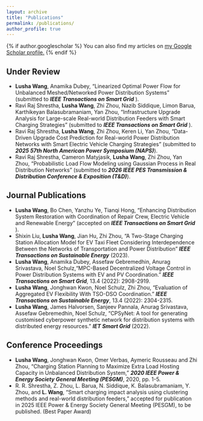 ```yaml
---
layout: archive
title: "Publications"
permalink: /publications/
author_profile: true
---
```


{% if author.googlescholar %}
  You can also find my articles on <u><a href="{{author.googlescholar}}">my Google Scholar profile</a>.</u>
{% endif %}

<!--
{% include base_path %}

{% for post in site.publications reversed %}
  {% include archive-single.html %}
{% endfor %}
-->

Under Review
-----
* **Lusha Wang**, Anamika Dubey, “Linearized Optimal Power Flow for Unbalanced Meshed/Networked Power Distribution Systems” (submitted to **_IEEE Transactions on Smart Grid_** ).
* Ravi Raj Shrestha, **Lusha Wang**, Zhi Zhou, Nazib Siddique, Limon Barua, Karthikeyan Balasubramaniam, Yan Zhou, “Infrastructure Upgrade Analysis for Large-scale Real-world Distribution Feeders with Smart Charging Strategies” (submitted to **_IEEE Transactions on Smart Grid_** ).
* Ravi Raj Shrestha, **Lusha Wang**, Zhi Zhou, Keren Li, Yan Zhou, “Data-Driven Upgrade Cost
 Prediction for Real-world Power Distribution Networks with Smart Electric Vehicle Charging Strategies” (submitted to **_2025 57th North American Power Symposium (NAPS)_**).
* Ravi Raj Shrestha, Cameron Matyjasik, **Lusha Wang**, Zhi Zhou, Yan Zhou, “Probabilistic Load Flow Modeling using Gaussian Process in Real Distribution Networks” (submitted to **_2026 IEEE PES Transmission & Distribution Conference & Exposition (T&D)_**).


Journal Publications
-----
* **Lusha Wang**, Bo Chen, Yanzhu Ye, Tianqi Hong, “Enhancing Distribution System Restoration with
Coordination of Repair Crew, Electric Vehicle and Renewable Energy” (accepted on **_IEEE Transactions on Smart Grid_** ).
* Shixin Liu, **Lusha Wang**, Jian Hu, Zhi Zhou, “A Two-Stage Charging Station Allocation Model for EV Taxi Fleet Considering Interdependence Between the Networks of Transportation and Power Distribution” **_IEEE Transactions on Sustainable Energy_** (2023).
* **Lusha Wang**, Anamika Dubey, Assefaw Gebremedhin, Anurag Srivastava, Noel Schulz,“MPC-Based
Decentralized Voltage Control in Power Distribution Systems with EV and PV Coordination.” **_IEEE
Transactions on Smart Grid_**, 13.4 (2022): 2908-2919.
* **Lusha Wang**, Jonghwan Kwon, Noel Schulz, Zhi Zhou, “Evaluation of Aggregated EV Flexibility With
TSO-DSO Coordination.” **_IEEE Transactions on Sustainable Energy_**, 13.4 (2022): 2304-2315.
* **Lusha Wang**, James Halvorsen, Sanjeev Pannala, Anurag Srivastava, Assefaw Gebremedhin, Noel
Schulz, “CPSyNet: A tool for generating customised cyberpower synthetic network for distribution
systems with distributed energy resources.” **_IET Smart Grid_** (2022).


Conference Proceedings
-----
*  **Lusha Wang**, Jonghwan Kwon, Omer Verbas, Aymeric Rousseau and Zhi Zhou, “Charging Station
Planning to Maximize Extra Load Hosting Capacity in Unbalanced Distribution System,” **_2020 IEEE
Power & Energy Society General Meeting (PESGM)_**, 2020, pp. 1-5.
* R. R. Shrestha, Z. Zhou, L. Barua, N. Siddique, K. Balasubramaniam, Y. Zhou, and **L. Wang**, “Smart charging impact analysis using clustering methods and real-world distribution feeders,” accepted for publication in 2025 IEEE Power & Energy Society General Meeting (PESGM), to be published. (Best Paper Award)